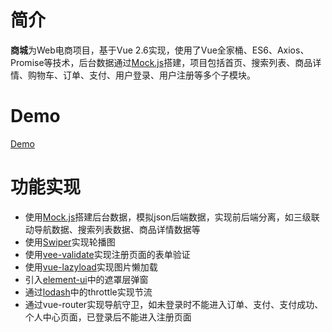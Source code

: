 
# 简介

   **商城**为Web电商项目，基于Vue 2.6实现，使用了Vue全家桶、ES6、Axios、Promise等技术，后台数据通过[Mock.js](https://github.com/nuysoft/Mock)搭建，项目包括首页、搜索列表、商品详情、购物车、订单、支付、用户登录、用户注册等多个子模块。


# Demo
[Demo](https://lklzc1012.github.io/shangcheng/)

# 功能实现
- 使用[Mock.js](https://github.com/nuysoft/Mock)搭建后台数据，模拟json后端数据，实现前后端分离，如三级联动导航数据、搜索列表数据、商品详情数据等
- 使用[Swiper](https://github.com/nolimits4web/Swiper)实现轮播图
- 使用[vee-validate](https://github.com/logaretm/vee-validate)实现注册页面的表单验证
- 使用[vue-lazyload](https://github.com/hilongjw/vue-lazyload)实现图片懒加载
- 引入[element-ui](https://github.com/ElemeFE/element)中的遮罩层弹窗
- 通过[lodash](https://github.com/lodash/lodash)中的throttle实现节流
- 通过vue-router实现导航守卫，如未登录时不能进入订单、支付、支付成功、个人中心页面，已登录后不能进入注册页面
